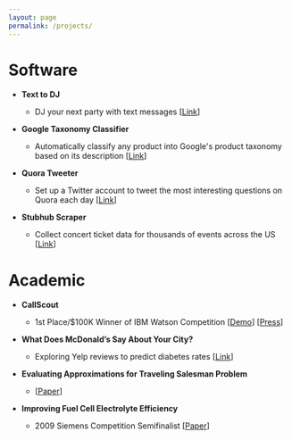 ```yaml
---
layout: page
permalink: /projects/
---
```


# Software
* **Text to DJ**
  - DJ your next party with text messages [[Link](https://github.com/jayshahtx/text_to_dj)]

* **Google Taxonomy Classifier**
  - Automatically classify any product into Google's product taxonomy based on its description [[Link](https://github.com/jayshahtx/Google-Ads-Taxonomy-Classifier)]

* **Quora Tweeter**
  - Set up a Twitter account to tweet the most interesting questions on Quora each day [[Link](https://github.com/jayshahtx/quoraTweeter)]

* **Stubhub Scraper**
  - Collect concert ticket data for thousands of events across the US [[Link](https://github.com/jayshahtx/StubHub-Scraper)]

# Academic
* **CallScout** 
    - 1st Place/$100K Winner of IBM Watson Competition [[Demo](https://www.youtube.com/watch?v=GFsc0B6DN8s)] [[Press](https://www-03.ibm.com/press/us/en/pressrelease/45861.wss)]
* **What Does McDonald’s Say About Your City?**
    - Exploring Yelp reviews to predict diabetes rates [[Link](/assets/mcdonalds_report.pdf)]

* **Evaluating Approximations for Traveling Salesman Problem**
  - [[Paper](/assets/EmpiricalEvaluationOfTSP.pdf)]

* **Improving Fuel Cell Electrolyte Efficiency**
    - 2009 Siemens Competition Semifinalist [[Paper](/assets/JayShah_Synthesis_Study_Cs5.pdf)]